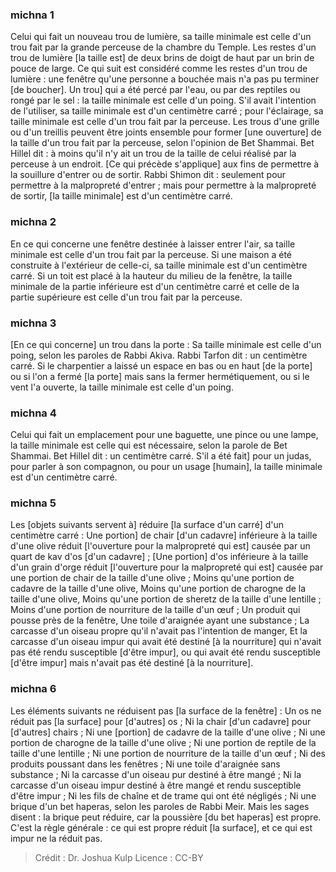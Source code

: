 
### michna 1
Celui qui fait un nouveau trou de lumière, sa taille minimale est celle d'un trou fait par la grande perceuse de la chambre du Temple. Les restes d'un trou de lumière [la taille est] de deux brins de doigt de haut par un brin de pouce de large. Ce qui suit est considéré comme les restes d'un trou de lumière : une fenêtre qu'une personne a bouchée mais n'a pas pu terminer [de boucher]. Un trou] qui a été percé par l'eau, ou par des reptiles ou rongé par le sel : la taille minimale est celle d'un poing. S'il avait l'intention de l'utiliser, sa taille minimale est d'un centimètre carré ; pour l'éclairage, sa taille minimale est celle d'un trou fait par la perceuse. Les trous d'une grille ou d'un treillis peuvent être joints ensemble pour former [une ouverture] de la taille d'un trou fait par la perceuse, selon l'opinion de Bet Shammai. Bet Hillel dit : à moins qu'il n'y ait un trou de la taille de celui réalisé par la perceuse à un endroit. [Ce qui précède s'applique] aux fins de permettre à la souillure d'entrer ou de sortir. Rabbi Shimon dit : seulement pour permettre à la malpropreté d'entrer ; mais pour permettre à la malpropreté de sortir, [la taille minimale] est d'un centimètre carré.

### michna 2
En ce qui concerne une fenêtre destinée à laisser entrer l'air, sa taille minimale est celle d'un trou fait par la perceuse. Si une maison a été construite à l'extérieur de celle-ci, sa taille minimale est d'un centimètre carré. Si un toit est placé à la hauteur du milieu de la fenêtre, la taille minimale de la partie inférieure est d'un centimètre carré et celle de la partie supérieure est celle d'un trou fait par la perceuse.

### michna 3
[En ce qui concerne] un trou dans la porte : Sa taille minimale est celle d'un poing, selon les paroles de Rabbi Akiva. Rabbi Tarfon dit : un centimètre carré. Si le charpentier a laissé un espace en bas ou en haut [de la porte] ou si l'on a fermé [la porte] mais sans la fermer hermétiquement, ou si le vent l'a ouverte, la taille minimale est celle d'un poing.

### michna 4
Celui qui fait un emplacement pour une baguette, une pince ou une lampe, la taille minimale est celle qui est nécessaire, selon la parole de Bet Shammai. Bet Hillel dit : un centimètre carré. S'il a été fait] pour un judas, pour parler à son compagnon, ou pour un usage [humain], la taille minimale est d'un centimètre carré.

### michna 5
Les [objets suivants servent à] réduire [la surface d'un carré] d'un centimètre carré : Une portion] de chair [d'un cadavre] inférieure à la taille d'une olive réduit [l'ouverture pour la malpropreté qui est] causée par un quart de kav d'os [d'un cadavre] ; [Une portion] d'os inférieure à la taille d'un grain d'orge réduit [l'ouverture pour la malpropreté qui est] causée par une portion de chair de la taille d'une olive ; Moins qu'une portion de cadavre de la taille d'une olive, Moins qu'une portion de charogne de la taille d'une olive, Moins qu'une portion de sheretz de la taille d'une lentille ; Moins d'une portion de nourriture de la taille d'un œuf ; Un produit qui pousse près de la fenêtre, Une toile d'araignée ayant une substance ; La carcasse d'un oiseau propre qu'il n'avait pas l'intention de manger, Et la carcasse d'un oiseau impur qui avait été destiné [à la nourriture] qui n'avait pas été rendu susceptible [d'être impur], ou qui avait été rendu susceptible [d'être impur] mais n'avait pas été destiné [à la nourriture].

### michna 6
Les éléments suivants ne réduisent pas [la surface de la fenêtre] : Un os ne réduit pas [la surface] pour [d'autres] os ; Ni la chair [d'un cadavre] pour [d'autres] chairs ; Ni une [portion] de cadavre de la taille d'une olive ; Ni une portion de charogne de la taille d'une olive ; Ni une portion de reptile de la taille d'une lentille ; Ni une portion de nourriture de la taille d'un œuf ; Ni des produits poussant dans les fenêtres ; Ni une toile d'araignée sans substance ; Ni la carcasse d'un oiseau pur destiné à être mangé ; Ni la carcasse d'un oiseau impur destiné à être mangé et rendu susceptible d'être impur ; Ni les fils de chaîne et de trame qui ont été négligés ; Ni une brique d'un bet haperas, selon les paroles de Rabbi Meir. Mais les sages disent : la brique peut réduire, car la poussière [du bet haperas] est propre. C'est la règle générale : ce qui est propre réduit [la surface], et ce qui est impur ne la réduit pas.

>Crédit : Dr. Joshua Kulp
>Licence : CC-BY